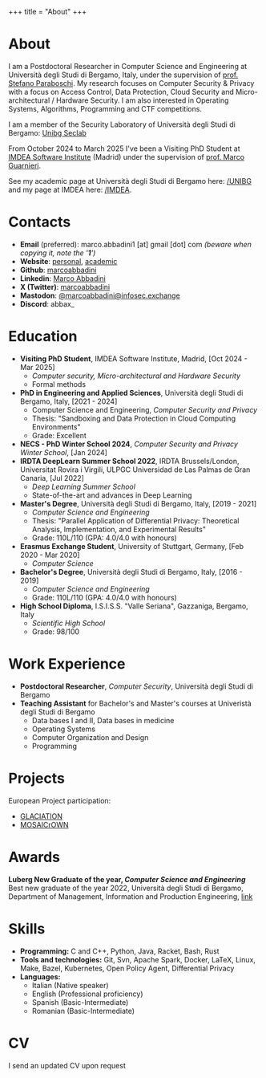 +++
title = "About"
+++
<style>
span.baddirection{
unicode-bidi: bidi-override;
direction: rtl;
}
</style>

# About

I am a Postdoctoral Researcher in Computer Science and Engineering at Università degli Studi di Bergamo, Italy, under the supervision of [prof. Stefano Paraboschi](https://cs.unibg.it/parabosc/). My research focuses on Computer Security & Privacy with a focus on Access Control, Data Protection, Cloud Security and Micro-architectural / Hardware Security. 
I am also interested in Operating Systems, Algorithms, Programming and CTF competitions.

I am a member of the Security Laboratory of Università degli Studi di Bergamo: [Unibg Seclab](https://seclab.unibg.it)

From October 2024 to March 2025 I've been a Visiting PhD Student at [IMDEA Software Institute](https://software.imdea.org/) (Madrid) under the supervision of [prof. Marco Guarnieri](https://mguarnieri.github.io/).

See my academic page at Università degli Studi di Bergamo here: [/UNIBG](https://cs.unibg.it/abbadini) and my page at IMDEA here: [/IMDEA](https://software.imdea.org/people/marco.abbadini/).


# Contacts

- **Email** (preferred): <span class="baddirection">moc [tod] liamg [ta] 1inidabba.ocram</span> *(beware when copying it, note the '**1**')*
- **Website**: [personal](https://marcoabbadini.github.io), [academic](https://cs.unibg.it/abbadini)
- **Github**: [marcoabbadini](https://github.com/marcoabbadini)
- **Linkedin**: [Marco Abbadini](https://www.linkedin.com/in/marco-abbadini-998524245)
- **X (Twitter)**: [marcoabbadini](https://twitter.com/marcoabbadini)
- **Mastodon**: [@marcoabbadini@infosec.exchange](https://infosec.exchange/@marcoabbadini)
- **Discord**: abbax_
<!-- - **Skype** : live:.cid.2fc1455443dfa9c3 <span style="color:red;">[DEPRECATED]</span> -->

# Education

- **Visiting PhD Student**, IMDEA Software Institute, Madrid, [Oct 2024 - Mar 2025]
    - *Computer security, Micro-architectural and Hardware Security*
    - Formal methods
- **PhD in Engineering and Applied Sciences**, Università degli Studi di Bergamo, Italy, [2021 - 2024]
    - Computer Science and Engineering, *Computer Security and Privacy*
    - Thesis: "Sandboxing and Data Protection in Cloud Computing Environments"
    - Grade: Excellent
- **NECS - PhD Winter School 2024**, *Computer Security and Privacy Winter School*, [Jan 2024]
- **IRDTA DeepLearn Summer School 2022**, IRDTA Brussels/London, Universitat Rovira i Virgili, ULPGC Universidad de Las Palmas de Gran Canaria, [Jul 2022]
    - *Deep Learning Summer School*
    - State-of-the-art and advances in Deep Learning
- **Master's Degree**, Università degli Studi di Bergamo, Italy, [2019 - 2021]
    - *Computer Science and Engineering*
    - Thesis: "Parallel Application of Differential Privacy: Theoretical Analysis, Implementation, and Experimental Results"
    - Grade: 110L/110 (GPA: 4.0/4.0 with honours)
- **Erasmus Exchange Student**, University of Stuttgart, Germany, [Feb 2020 - Mar 2020]
    - *Computer Science*
- **Bachelor's Degree**, Università degli Studi di Bergamo, Italy, [2016 - 2019]
    - *Computer Science and Engineering*
    - Grade: 110L/110 (GPA: 4.0/4.0 with honours)
- **High School Diploma**, I.S.I.S.S. "Valle Seriana", Gazzaniga, Bergamo, Italy
    - *Scientific High School*
    - Grade: 98/100   

# Work Experience
- **Postdoctoral Researcher**, *Computer Security*, Università degli Studi di Bergamo
- **Teaching Assistant** for Bachelor's and Master's courses at Univeristà degli Studi di Bergamo
	- Data bases I and II, Data bases in medicine
	- Operating Systems
	- Computer Organization and Design
	- Programming

# Projects
European Project participation:
- [GLACIATION](https://glaciation-project.eu/)
- [MOSAICrOWN](https://mosaicrown.eu/)

# Awards
**Luberg New Graduate of the year, *Computer Science and Engineering***
Best new graduate of the year 2022, Università degli Studi di Bergamo, Department of Management, Information and Production Engineering, [link](https://www.luberg.it/eccellenze/proclamazione-neolaureati-dellanno-premio-agli-studi-2/)

# Skills

- **Programming:** C and C++, Python, Java, Racket, Bash, Rust
- **Tools and technologies:** Git, Svn, Apache Spark, Docker, LaTeX, Linux, Make, Bazel, Kubernetes, Open Policy Agent, Differential Privacy
- **Languages:** 
    - Italian (Native speaker)
    - English (Professional proficiency)
    - Spanish (Basic-Intermediate)
    - Romanian (Basic-Intermediate)

# CV

I send an updated CV upon request
